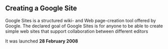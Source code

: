 ## Creating a Google Site

Google Sites is a structured wiki- and Web page-creation tool offered by Google. The declared goal of Google Sites is for anyone to be able to create simple web sites that support collaboration between different editors

It was launched **28 February 2008**
